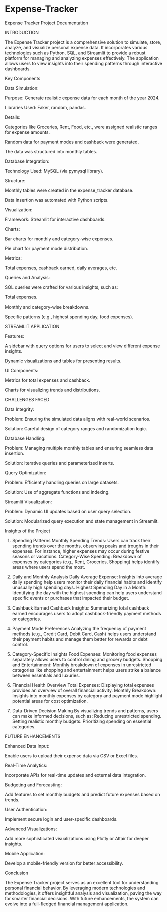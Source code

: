 # Expense-Tracker

Expense Tracker Project Documentation

INTRODUCTION

The Expense Tracker project is a comprehensive solution to simulate, store, analyze, and visualize personal expense data. It incorporates various technologies such as Python, SQL, and Streamlit to provide a robust platform for managing and analyzing expenses effectively. The application allows users to view insights into their spending patterns through interactive dashboards.

Key Components

Data Simulation:

Purpose: Generate realistic expense data for each month of the year 2024.

Libraries Used: Faker, random, pandas.

Details:

Categories like Groceries, Rent, Food, etc., were assigned realistic ranges for expense amounts.

Random data for payment modes and cashback were generated.

The data was structured into monthly tables.

Database Integration:

Technology Used: MySQL (via pymysql library).

Structure:

Monthly tables were created in the expense_tracker database.

Data insertion was automated with Python scripts.

Visualization:

Framework: Streamlit for interactive dashboards.

Charts:

Bar charts for monthly and category-wise expenses.

Pie chart for payment mode distribution.

Metrics:

Total expenses, cashback earned, daily averages, etc.

Queries and Analysis:

SQL queries were crafted for various insights, such as:

Total expenses.

Monthly and category-wise breakdowns.

Specific patterns (e.g., highest spending day, food expenses).


STREAMLIT APPLICATION

Features:

A sidebar with query options for users to select and view different expense insights.

Dynamic visualizations and tables for presenting results.

UI Components:

Metrics for total expenses and cashback.

Charts for visualizing trends and distributions.

CHALLENGES FACED

Data Integrity:

Problem: Ensuring the simulated data aligns with real-world scenarios.

Solution: Careful design of category ranges and randomization logic.

Database Handling:

Problem: Managing multiple monthly tables and ensuring seamless data insertion.

Solution: Iterative queries and parameterized inserts.

Query Optimization:

Problem: Efficiently handling queries on large datasets.

Solution: Use of aggregate functions and indexing.

Streamlit Visualization:

Problem: Dynamic UI updates based on user query selection.

Solution: Modularized query execution and state management in Streamlit.

Insights of the Project
1. Spending Patterns
Monthly Spending Trends: Users can track their spending trends over the months, observing peaks and troughs in their expenses. For instance, higher expenses may occur during festive seasons or vacations.
Category-Wise Spending: Breakdown of expenses by categories (e.g., Rent, Groceries, Shopping) helps identify areas where users spend the most.

2. Daily and Monthly Analysis
Daily Average Expense: Insights into average daily spending help users monitor their daily financial habits and identify unusually high spending days.
Highest Spending Day in a Month: Identifying the day with the highest spending can help users understand specific events or purchases that impacted their budget.

3. Cashback Earned
Cashback Insights: Summarizing total cashback earned encourages users to adopt cashback-friendly payment methods or categories.

4. Payment Mode Preferences
Analyzing the frequency of payment methods (e.g., Credit Card, Debit Card, Cash) helps users understand their payment habits and manage them better for rewards or debt control.

5. Category-Specific Insights
Food Expenses: Monitoring food expenses separately allows users to control dining and grocery budgets.
Shopping and Entertainment: Monthly breakdown of expenses in unrestricted categories like shopping and entertainment helps users strike a balance between essentials and luxuries.

6. Financial Health Overview
Total Expenses: Displaying total expenses provides an overview of overall financial activity.
Monthly Breakdown: Insights into monthly expenses by category and payment mode highlight potential areas for cost optimization.

7. Data-Driven Decision Making
By visualizing trends and patterns, users can make informed decisions, such as:
Reducing unrestricted spending.
Setting realistic monthly budgets.
Prioritizing spending on essential categories.

FUTURE ENHANCEMENTS

Enhanced Data Input:

Enable users to upload their expense data via CSV or Excel files.

Real-Time Analytics:

Incorporate APIs for real-time updates and external data integration.

Budgeting and Forecasting:

Add features to set monthly budgets and predict future expenses based on trends.

User Authentication:

Implement secure login and user-specific dashboards.

Advanced Visualizations:

Add more sophisticated visualizations using Plotly or Altair for deeper insights.

Mobile Application:

Develop a mobile-friendly version for better accessibility.

Conclusion

The Expense Tracker project serves as an excellent tool for understanding personal financial behavior. By leveraging modern technologies and methodologies, it offers insightful analysis and visualization, paving the way for smarter financial decisions. With future enhancements, the system can evolve into a full-fledged financial management application.
